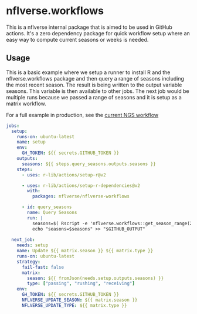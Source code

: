 
# nflverse.workflows

<!-- badges: start -->
<!-- badges: end -->

This is a nflverse internal package that is aimed to be used in GitHub actions. It's a zero dependency package for quick workflow setup where an easy way to compute current seasons or weeks is needed.

## Usage

This is a basic example where we setup a runner to install R and the nflverse.workflows package and then query a range of seasons including the most recent season. The result is being written to the output variable seasons. This variable is then available to other jobs. The next job would be multiple runs because we passed a range of seasons and it is setup as a matrix workflow. 

For a full example in production, see the [current NGS workflow](https://github.com/nflverse/ngs-data/blob/main/.github/workflows/update_ngs.yaml)

``` yaml
jobs:
  setup:
    runs-on: ubuntu-latest
    name: setup
    env:
      GH_TOKEN: ${{ secrets.GITHUB_TOKEN }}
    outputs:
      seasons: ${{ steps.query_seasons.outputs.seasons }}
    steps:
      - uses: r-lib/actions/setup-r@v2

      - uses: r-lib/actions/setup-r-dependencies@v2
        with:
          packages: nflverse/nflverse-workflows

      - id: query_seasons
        name: Query Seasons
        run: |
          seasons=$( Rscript -e 'nflverse.workflows::get_season_range(2016)' )
          echo "seasons=$seasons" >> "$GITHUB_OUTPUT"
  
  next_job:
    needs: setup
    name: Update ${{ matrix.season }} ${{ matrix.type }}
    runs-on: ubuntu-latest
    strategy:
      fail-fast: false
      matrix:
        season: ${{ fromJson(needs.setup.outputs.seasons) }}
        type: ["passing", "rushing", "receiving"]
    env:
      GH_TOKEN: ${{ secrets.GITHUB_TOKEN }}
      NFLVERSE_UPDATE_SEASON: ${{ matrix.season }}
      NFLVERSE_UPDATE_TYPE: ${{ matrix.type }}
```

